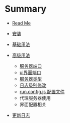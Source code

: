 # Summary

* [Read Me](README.md)
* [安装](docs/install.md)
* [基础用法](docs/base.md)
* [高级用法](docs/advance.md)
  * [服务器端口](docs/advance/port.md)
  * [ui界面端口](docs/advance/uiPort.md)
  * [服务器类型](docs/advance/serverType.md)
  * [日志级别修改](docs/advance/log.md)
  * [run.config.js 配置文件](docs/advance/runconfigjs.md)
  * 代理服务器使用
  * 界面配置相关
  
* [更新日志](docs/updateinfo.md)



